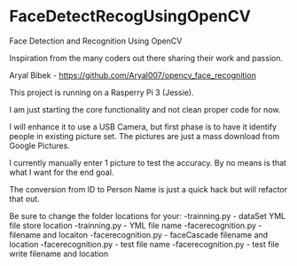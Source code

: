 # FaceDetectRecogUsingOpenCV
Face Detection and Recognition Using OpenCV

Inspiration from the many coders out there sharing their work and passion.

Aryal Bibek - https://github.com/Aryal007/opencv_face_recognition

This project is running on a Rasperry Pi 3 (Jessie).

I am just starting the core functionality and not clean proper code for now.

I will enhance it to use a USB Camera, but first phase is to have it identify people in existing picture set.
The pictures are just a mass download from Google Pictures.

I currently manually enter 1 picture to test the accuracy.  By no means is that what I want for the end goal.

The conversion from ID to Person Name is just a quick hack but will refactor that out.


Be sure to change the folder locations for your:
-trainning.py - dataSet YML file store location
-trainning.py - YML file name
-facerecognition.py - filename and locaiton
-facerecognition.py - faceCascade filename and location
-facerecognition.py - test file name
-facerecognition.py - test file write filename and location
